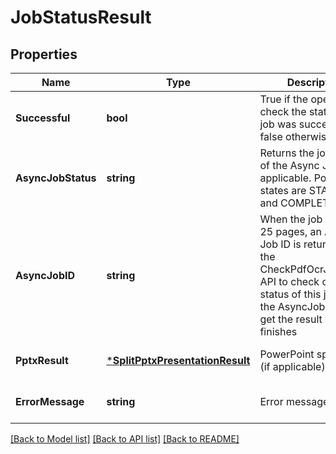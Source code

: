 # JobStatusResult

## Properties
Name | Type | Description | Notes
------------ | ------------- | ------------- | -------------
**Successful** | **bool** | True if the operation to check the status of the job was successful, false otherwise | [optional] [default to null]
**AsyncJobStatus** | **string** | Returns the job status of the Async Job, if applicable.  Possible states are STARTED and COMPLETED | [optional] [default to null]
**AsyncJobID** | **string** | When the job exceeds 25 pages, an Async Job ID is returned.  Use the CheckPdfOcrJobStatus API to check on the status of this job using the AsyncJobID and get the result when it finishes | [optional] [default to null]
**PptxResult** | [***SplitPptxPresentationResult**](SplitPptxPresentationResult.md) | PowerPoint split result (if applicable) | [optional] [default to null]
**ErrorMessage** | **string** | Error message (if any) | [optional] [default to null]

[[Back to Model list]](../README.md#documentation-for-models) [[Back to API list]](../README.md#documentation-for-api-endpoints) [[Back to README]](../README.md)


